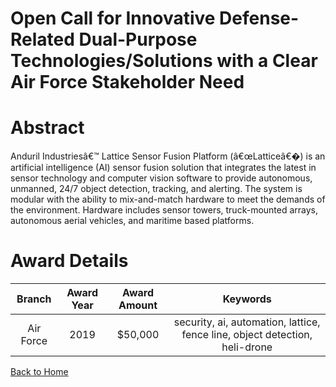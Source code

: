 
Open Call for Innovative Defense-Related Dual-Purpose Technologies/Solutions with a Clear Air Force Stakeholder Need
====================================================================================================================

# Abstract


Anduril Industriesâ€™ Lattice Sensor Fusion Platform (â€œLatticeâ€�) is an artificial intelligence (AI) sensor fusion solution that integrates the latest in sensor technology and computer vision software to provide autonomous, unmanned, 24/7 object detection, tracking, and alerting. The system is modular with the ability to mix-and-match hardware to meet the demands of the environment. Hardware includes sensor towers, truck-mounted arrays, autonomous aerial vehicles, and maritime based platforms.  

# Award Details

|Branch|Award Year|Award Amount|Keywords|
| :---: | :---: | :---: | :---: |
|Air Force|2019|$50,000|security, ai, automation, lattice, fence line, object detection, heli-drone|
  
  


[Back to Home](https://github.com/chrischow/dod_sbir_awards/DJ/#1481)